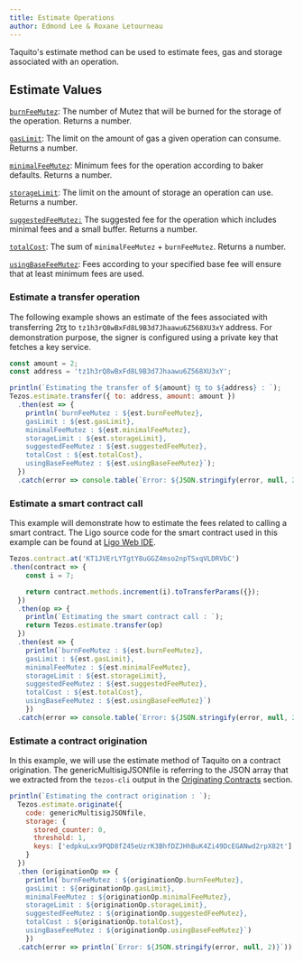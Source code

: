 ```yaml
---
title: Estimate Operations
author: Edmond Lee & Roxane Letourneau
---
```


Taquito's estimate method can be used to estimate fees, gas and storage associated with an operation.

## Estimate Values

[`burnFeeMutez`](https://tezostaquito.io/typedoc/classes/_taquito_taquito.estimate.html#burnfeemutez): The number of Mutez that will be burned for the storage of the operation. Returns a number.

[`gasLimit`](https://tezostaquito.io/typedoc/classes/_taquito_taquito.estimate.html#gaslimit): The limit on the amount of gas a given operation can consume. Returns a number.

[`minimalFeeMutez`](https://tezostaquito.io/typedoc/classes/_taquito_taquito.estimate.html#minimalfeemutez): Minimum fees for the operation according to baker defaults. Returns a number.

[`storageLimit`](https://tezostaquito.io/typedoc/classes/_taquito_taquito.estimate.html#storagelimit): The limit on the amount of storage an operation can use. Returns a number.

[`suggestedFeeMutez:`](https://tezostaquito.io/typedoc/classes/_taquito_taquito.estimate.html#suggestedfeemutez) The suggested fee for the operation which includes minimal fees and a small buffer. Returns a number.

[`totalCost`](https://tezostaquito.io/typedoc/classes/_taquito_taquito.estimate.html#totalcost): The sum of `minimalFeeMutez` + `burnFeeMutez`. Returns a number.

[`usingBaseFeeMutez`](https://tezostaquito.io/typedoc/classes/_taquito_taquito.estimate.html#usingbasefeemutez): Fees according to your specified base fee will ensure that at least minimum fees are used.

### Estimate a transfer operation

The following example shows an estimate of the fees associated with transferring 2ꜩ to `tz1h3rQ8wBxFd8L9B3d7Jhaawu6Z568XU3xY` address. For demonstration purpose, the signer is configured using a private key that fetches a key service.

```js live noInline
const amount = 2;
const address = 'tz1h3rQ8wBxFd8L9B3d7Jhaawu6Z568XU3xY';

println(`Estimating the transfer of ${amount} ꜩ to ${address} : `);
Tezos.estimate.transfer({ to: address, amount: amount })
  .then(est => {
    println(`burnFeeMutez : ${est.burnFeeMutez}, 
    gasLimit : ${est.gasLimit}, 
    minimalFeeMutez : ${est.minimalFeeMutez}, 
    storageLimit : ${est.storageLimit}, 
    suggestedFeeMutez : ${est.suggestedFeeMutez}, 
    totalCost : ${est.totalCost}, 
    usingBaseFeeMutez : ${est.usingBaseFeeMutez}`);
  })
  .catch(error => console.table(`Error: ${JSON.stringify(error, null, 2)}`));
```

### Estimate a smart contract call

This example will demonstrate how to estimate the fees related to calling a smart contract. The Ligo source code for the smart contract used in this example can be found at [Ligo Web IDE](https://ide.ligolang.org/p/N2QTykOAXBkXmiKcRCyg3Q).

```js live noInline
Tezos.contract.at('KT1JVErLYTgtY8uGGZ4mso2npTSxqVLDRVbC')
.then(contract => {
    const i = 7;

    return contract.methods.increment(i).toTransferParams({});
  })
  .then(op => {
    println(`Estimating the smart contract call : `);
    return Tezos.estimate.transfer(op)
  })
  .then(est => {
    println(`burnFeeMutez : ${est.burnFeeMutez}, 
    gasLimit : ${est.gasLimit}, 
    minimalFeeMutez : ${est.minimalFeeMutez}, 
    storageLimit : ${est.storageLimit}, 
    suggestedFeeMutez : ${est.suggestedFeeMutez}, 
    totalCost : ${est.totalCost}, 
    usingBaseFeeMutez : ${est.usingBaseFeeMutez}`)
    })
  .catch(error => console.table(`Error: ${JSON.stringify(error, null, 2)}`));
```

### Estimate a contract origination

In this example, we will use the estimate method of Taquito on a contract origination. 
The genericMultisigJSONfile is referring to the JSON array that we extracted from the `tezos-cli` output in the [Originating Contracts](https://tezostaquito.io/docs/originate/) section.

```js live noInline
println(`Estimating the contract origination : `);
  Tezos.estimate.originate({
    code: genericMultisigJSONfile,
    storage: {
      stored_counter: 0,
      threshold: 1,
      keys: ['edpkuLxx9PQD8fZ45eUzrK3BhfDZJHhBuK4Zi49DcEGANwd2rpX82t']
    }
  })
  .then (originationOp => {
    println(`burnFeeMutez : ${originationOp.burnFeeMutez}, 
    gasLimit : ${originationOp.gasLimit}, 
    minimalFeeMutez : ${originationOp.minimalFeeMutez}, 
    storageLimit : ${originationOp.storageLimit}, 
    suggestedFeeMutez : ${originationOp.suggestedFeeMutez}, 
    totalCost : ${originationOp.totalCost}, 
    usingBaseFeeMutez : ${originationOp.usingBaseFeeMutez}`)
    })
  .catch(error => println(`Error: ${JSON.stringify(error, null, 2)}`));
```
